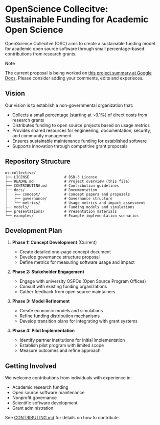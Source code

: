 # OpenScience Collecitve: Sustainable Funding for Academic Open Science

OpenScience Collecitve (OSC) aims to create a sustainable funding model for academic open source software through small percentage-based contributions from research grants.

>[!NOTE]
>The current proposal is being worked  on [this project summary at Google Docs](https://docs.google.com/document/d/1-0VrrUTrOLpnmzxVKOKAySoOG_3DjGt4/edit?pli=1). Please consider adding your comments, edits and experieces.

## Vision

Our vision is to establish a non-governmental organization that:
- Collects a small percentage (starting at ~0.1%) of direct costs from research grants
- Distributes funding to open source projects based on usage metrics
- Provides shared resources for engineering, documentation, security, and community management
- Ensures sustainable maintenance funding for established software
- Supports innovation through competitive grant proposals

## Repository Structure

```
os-collective/
├── LICENSE                # BSD-3 License
├── README.md              # Project overview (this file)
├── CONTRIBUTING.md        # Contribution guidelines
├── docs/                  # Documentation
│   ├── concept/           # Concept papers and proposals
│   ├── governance/        # Governance structure
│   └── metrics/           # Usage metrics and impact assessment
├── models/                # Funding models and simulations
├── presentations/         # Presentation materials
└── examples/              # Example implementation scenarios
```

## Development Plan

1. **Phase 1: Concept Development** (Current)
   - Create detailed one-page concept document
   - Develop governance structure proposal
   - Define metrics for measuring software usage and impact

2. **Phase 2: Stakeholder Engagement**
   - Engage with university OSPOs (Open Source Program Offices)
   - Consult with existing funding organizations
   - Gather feedback from open source maintainers

3. **Phase 3: Model Refinement**
   - Create economic models and simulations
   - Refine funding distribution mechanisms
   - Develop transition plans for integrating with grant systems

4. **Phase 4: Pilot Implementation**
   - Identify partner institutions for initial implementation
   - Establish pilot program with limited scope
   - Measure outcomes and refine approach

## Getting Involved

We welcome contributions from individuals with experience in:
- Academic research funding
- Open source software maintenance
- Nonprofit governance
- Scientific software development
- Grant administration

See [CONTRIBUTING.md](CONTRIBUTING.md) for details on how to contribute. 

